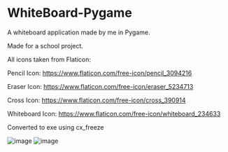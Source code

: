 # WhiteBoard-Pygame
A whiteboard application made by me in Pygame.

Made for a school project.


All icons taken from Flaticon:

Pencil Icon: https://www.flaticon.com/free-icon/pencil_3094216

Eraser Icon: https://www.flaticon.com/free-icon/eraser_5234713

Cross Icon: https://www.flaticon.com/free-icon/cross_390914

Whiteboard Icon: https://www.flaticon.com/free-icon/whiteboard_234633


Converted to exe using cx_freeze


![image](https://user-images.githubusercontent.com/63292465/134870406-f09bfa6e-569a-4852-87e2-03bc48d1c3b4.png)
![image](https://user-images.githubusercontent.com/63292465/134870511-88cc42fa-ae33-44f7-b103-263a1f5ae87a.png)

